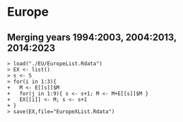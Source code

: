 # Europe

## Merging years 1994:2003, 2004:2013, 2014:2023
```
> load("./EU/EuropeList.Rdata")
> EX <- list()
> s <- 5
> for(i in 1:3){
+   M <- E[[s]]$M
+   for(j in 1:9){ s <- s+1; M <- M+E[[s]]$M }
+   EX[[i]] <- M; s <- s+1 
+ }
> save(EX,file="EuropeXList.Rdata")
```
